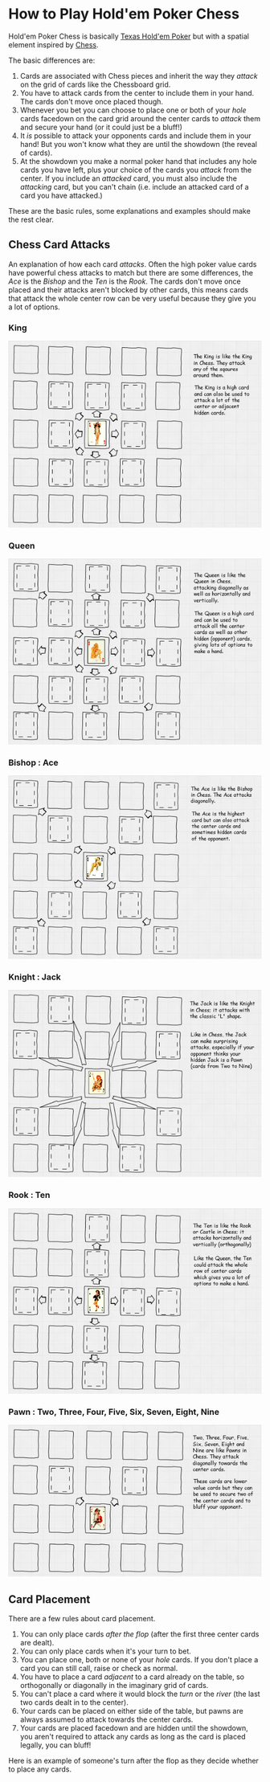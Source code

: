# How to Play Hold'em Poker Chess

Hold'em Poker Chess is basically [Texas Hold'em Poker](https://en.wikipedia.org/wiki/Texas_hold_'em) but with a spatial element inspired by [Chess](https://en.wikipedia.org/wiki/Chess).

The basic differences are:

1. Cards are associated with Chess pieces and inherit the way they *attack* on the grid of cards like the Chessboard grid.
2. You have to attack cards from the center to include them in your hand. The cards don't move once placed though.
3. Whenever you bet you can choose to place one or both of your *hole* cards facedown on the card grid around the center cards to *attack* them and secure your hand (or it could just be a bluff!)
4. It *is* possible to attack your opponents cards and include them in your hand! But you won't know what they are until the showdown (the reveal of cards).
5. At the showdown you make a normal poker hand that includes any hole cards you have left, plus your choice of the cards you *attack* from the center. If you include an *attacked* card, you must also include the *attacking* card, but you can't chain (i.e. include an attacked card of a card you have attacked.) 

These are the basic rules, some explanations and examples should make the rest clear.

## Chess Card Attacks

An explanation of how each card *attacks*. Often the high poker value cards have powerful chess attacks to match but there are some differences, the *Ace* is the *Bishop* and the *Ten* is the *Rook*. The cards don't move once placed and their attacks aren't blocked by other cards, this means cards that attack the whole center row can be very useful because they give you a lot of options.

### King
![King Attacks](https://github.com/holdempokerchess/holdempokerchess/blob/master/images/king-attacks.png?raw=true)

### Queen
![Queen Attacks](https://github.com/holdempokerchess/holdempokerchess/blob/master/images/queen-attacks.png?raw=true)

### Bishop : Ace
![Ace Attacks](https://github.com/holdempokerchess/holdempokerchess/blob/master/images/bishop-ace-attacks.png?raw=true)

### Knight : Jack
![Knight Attacks](https://github.com/holdempokerchess/holdempokerchess/blob/master/images/jack-knight-attacks.png?raw=true)

### Rook : Ten
![Rook Attacks](https://github.com/holdempokerchess/holdempokerchess/blob/master/images/rook-ten-attacks.png?raw=true)

### Pawn : Two, Three, Four, Five, Six, Seven, Eight, Nine

![Pawn Attacks](https://github.com/holdempokerchess/holdempokerchess/blob/master/images/pawn-attacks.png?raw=true)

## Card Placement

There are a few rules about card placement.

1. You can only place cards *after the flop* (after the first three center cards are dealt). 
2. You can only place cards when it's your turn to bet.
3. You can place one, both or none of your *hole* cards. If you don't place a card you can still call, raise or check as normal.
4. You have to place a card *adjacent* to a card already on the table, so orthogonally or diagonally in the imaginary grid of cards.
5. You can't place a card where it would block the *turn* or the *river* (the last two cards dealt in to the center).
6. Your cards can be placed on either side of the table, but pawns are always assumed to attack towards the center cards.
7. Your cards are placed facedown and are hidden until the showdown, you aren't required to attack any cards as long as the card is placed legally, you can bluff!

Here is an example of someone's turn after the flop as they decide whether to place any cards.
